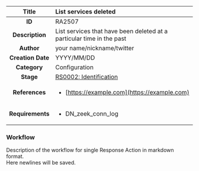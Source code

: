 | Title                       | List services deleted         |
|:---------------------------:|:--------------------|
| **ID**                      | RA2507            |
| **Description**             | List services that have been deleted at a particular time in the past   |
| **Author**                  | your name/nickname/twitter        |
| **Creation Date**           | YYYY/MM/DD |
| **Category**                | Configuration      |
| **Stage**                   |[RS0002: Identification](../Response_Stages/RS0002.md)| 
| **References** |<ul><li>[https://example.com](https://example.com)</li></ul>|
| **Requirements** |<ul><li>DN_zeek_conn_log</li></ul>|

### Workflow

Description of the workflow for single Response Action in markdown format.  
Here newlines will be saved.
